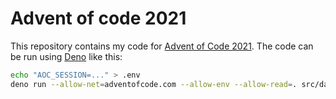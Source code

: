 # Advent of code 2021

This repository contains my code for [Advent of Code 2021](https://adventofcode.com/). <!-- My goal is to get all 50 stars this year! --> The code can be run using [Deno](https://deno.land/) like this: 

```bash
echo "AOC_SESSION=..." > .env
deno run --allow-net=adventofcode.com --allow-env --allow-read=. src/day01.ts
```
